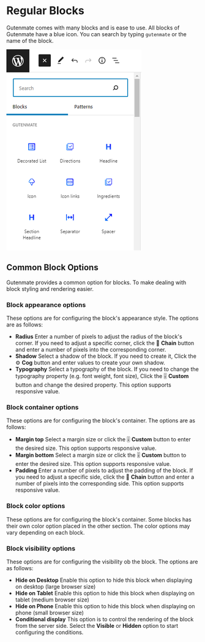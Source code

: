 # Regular Blocks

Gutenmate comes with many blocks and is ease to use. All blocks of Gutenmate have a blue icon. You can search by typing `gutenmate` or the name of the block.

![](block-listing-short.png)


## Common Block Options

Gutenmate provides a common option for blocks. To make dealing with block styling and rendering easier.

### Block appearance options

These options are for configuring the block's appearance style. The options are as follows:

* **Radius** Enter a number of pixels to adjust the radius of the block's corner. If you need to adjust a specific corner, click the 🔗 **Chain** button and enter a number of pixels into the corresponding corner.
* **Shadow** Select a shadow of the block. If you need to create it, Click the ⚙️ **Cog** button and enter values to create your own shadow.
* **Typography** Select a typography of the block. If you need to change the typography property (e.g. font weight, font size), Click the 🎚️ **Custom** button and change the desired property. This option supports responsive value.

### Block container options

These options are for configuring the block's container. The options are as follows:

* **Margin top** Select a margin size or click the 🎚️ **Custom** button to enter the desired size. This option supports responsive value.
* **Margin bottom** Select a margin size or click the 🎚️ **Custom** button to enter the desired size. This option supports responsive value.
* **Padding** Enter a number of pixels to adjust the padding of the block. If you need to adjust a specific side, click the 🔗 **Chain** button and enter a number of pixels into the corresponding side. This option supports responsive value.

### Block color options

These options are for configuring the block's container. Some blocks has their own color option placed in the other section. The color options may vary depending on each block.

### Block visibility options

These options are for configuring the visibility ob the block. The options are as follows:

* **Hide on Desktop** Enable this option to hide this block when displaying on desktop (large browser size)
* **Hide on Tablet** Enable this option to hide this block when displaying on tablet (medium browser size)
* **Hide on Phone** Enable this option to hide this block when displaying on phone (small browser size)
* **Conditional display** This option is to control the rendering of the block from the server side. Select the **Visible** or **Hidden** option to start configuring the conditions.